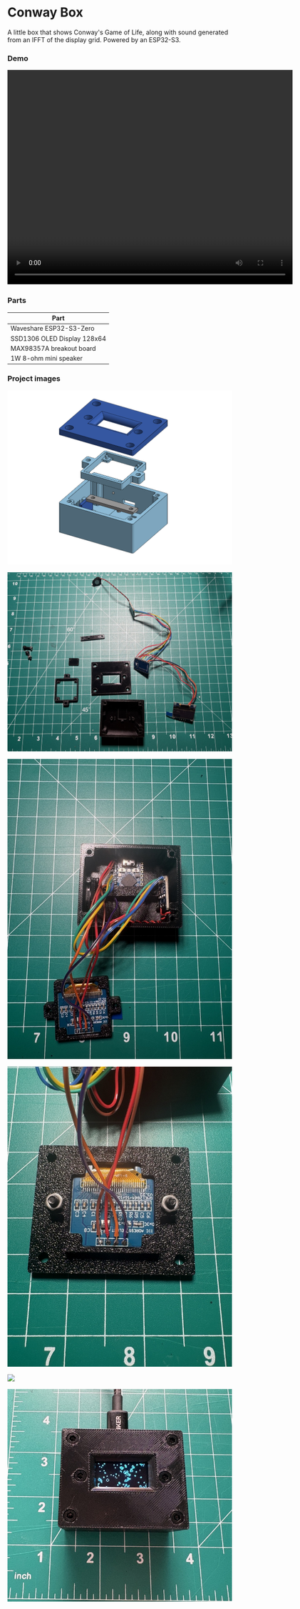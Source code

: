 # Conway Box
A little box that shows Conway's Game of Life, along with sound generated from an IFFT of the display grid. Powered by an ESP32-S3.

### Demo
<video src="https://github.com/tackyattack/conway-box/blob/master/assets/IMG_4711.mp4" width="640" height="480" controls></video>

### Parts
| Part |
| ------------- |
|Waveshare ESP32-S3-Zero|
|SSD1306 OLED Display 128x64|
|MAX98357A breakout board|
|1W 8-ohm mini speaker|

### Project images
![](assets/exploded-view.png)

![](assets/IMG_4706.jpg)

![](assets/IMG_4709.jpg)

![](assets/IMG_4710.jpg)

![](assets/IMG_4711.jpg)

![](assets/IMG_4713.jpg)
